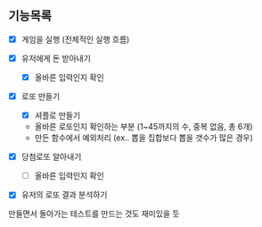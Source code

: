 ## 기능목록
-[x] 게임을 실행 (전체적인 실행 흐름) 
-[x] 유저에게 돈 받아내기
    -[x] 올바른 입력인지 확인
-[x] 로또 만들기
    -[x] 셔플로 만들기
    - 올바른 로또인지 확인하는 부분 (1~45까지의 수, 중복 없음, 총 6개)
    - 만든 함수에서 예외처리 (ex.. 뽑을 집합보다 뽑을 갯수가 많은 경우)
-[x] 당첨로또 알아내기
    -[ ] 올바른 입력인지 확인
-[x] 유저의 로또 결과 분석하기



만들면서 돌아가는 테스트를 만드는 것도 재미있을 듯